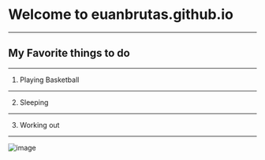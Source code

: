 # **Welcome to euanbrutas.github.io**
---
## My **Favorite** things to do
----
1. Playing Basketball
---
2. Sleeping
---
3. Working out
---
![image](https://user-images.githubusercontent.com/118245319/202086993-3d1ea505-9802-4fe3-88ba-2175786b7e8b.png)
